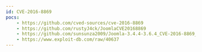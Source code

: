 ```yaml
---
id: CVE-2016-8869
pocs:
    - https://github.com/cved-sources/cve-2016-8869
    - https://github.com/rustyJ4ck/JoomlaCVE20168869
    - https://github.com/sunsunza2009/Joomla-3.4.4-3.6.4_CVE-2016-8869_and_CVE-2016-8870
    - https://www.exploit-db.com/raw/40637
---
```


